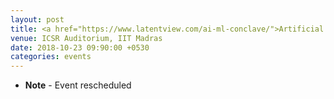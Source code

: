 ```yaml
---
layout: post
title: <a href="https://www.latentview.com/ai-ml-conclave/">Artificial Intelligence & Machine Learning Conclave</a>
venue: ICSR Auditorium, IIT Madras
date: 2018-10-23 09:90:00 +0530
categories: events
---
```

<ul class="mb-5" >
        <li><b>Note</b> - Event rescheduled

